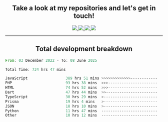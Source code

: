 <h2 align="center">
  Take a look at my repositories and let's get in touch!
</h2>
<p align="center">
  <a href="https://www.instagram.com/rayhanarkan?igsh=MXM3dHhmMTZ3ZWVsaA==">
    <img src="https://img.icons8.com/material-outlined/30/689d6a/instagram.png"/>
  </a>
  <a href="https://www.linkedin.com/in/rayhanarkan/">
    <img src="https://img.icons8.com/material-outlined/30/689d6a/linkedin.png"/>
  </a>
  <a href="">
    <img src="https://img.icons8.com/material-outlined/30/689d6a/geography.png"/>
  </a>
  <a href="mailto:rayhanarkan30@gmail.com">
    <img src="https://img.icons8.com/material-outlined/30/689d6a/email.png"/>
  </a>
</p>

---

<h2 align="center">Total development breakdown</h2>

<p align="center">
<!--START_SECTION:waka-->

```rust
From: 03 December 2022 - To: 08 June 2025

Total Time: 734 hrs 47 mins

JavaScript                 389 hrs 51 mins >>>>>>>>>>>>>------------   53.06 %
PHP                        93 hrs 38 mins  >>>----------------------   12.75 %
HTML                       74 hrs 52 mins  >>>----------------------   10.19 %
Dart                       47 hrs 44 mins  >>-----------------------   06.50 %
TypeScript                 30 hrs 29 mins  >------------------------   04.15 %
Prisma                     19 hrs 4 mins   >------------------------   02.60 %
JSON                       18 hrs 10 mins  >------------------------   02.47 %
Python                     11 hrs 47 mins  -------------------------   01.60 %
Other                      10 hrs 12 mins  -------------------------   01.39 %
```

<!--END_SECTION:waka-->
</p>
